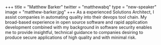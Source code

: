 +++
title = "Matthew Barker"
twitter = "matthewabq"
type = "new-speaker"
image = "matthew-barker.jpg"
+++
As a experienced Solutions Architect, I assist companies in automating quality into their devops tool chain. My broad-based experience in open source software and rapid application development combined with my background in software security enables me to provide insightful, technical guidance to companies desiring to produce secure applications of high quality and with minimal risk.